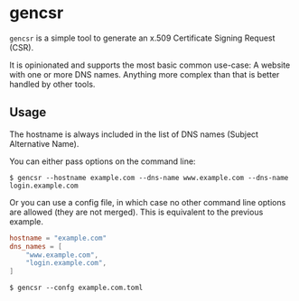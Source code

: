 gencsr
======
`gencsr` is a simple tool to generate an x.509 Certificate Signing Request
(CSR).

It is opinionated and supports the most basic common use-case: A website with
one or more DNS names. Anything more complex than that is better handled by
other tools.

Usage
-----
The hostname is always included in the list of DNS names (Subject Alternative
Name).

You can either pass options on the command line:
```console
$ gencsr --hostname example.com --dns-name www.example.com --dns-name login.example.com
```

Or you can use a config file, in which case no other command line options are
allowed (they are not merged). This is equivalent to the previous example.
```toml
hostname = "example.com"
dns_names = [
    "www.example.com",
    "login.example.com",
]
```

```console
$ gencsr --confg example.com.toml
```
